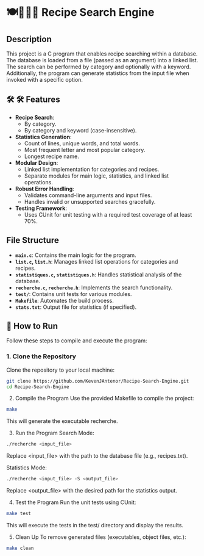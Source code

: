 # 🍽️🧑‍🍳🔎 Recipe Search Engine

## Description
This project is a C program that enables recipe searching within a database. The database is loaded from a file (passed as an argument) into a linked list. The search can be performed by category and optionally with a keyword. Additionally, the program can generate statistics from the input file when invoked with a specific option.

## 🛠️ 🛠️ Features
- **Recipe Search**: 
  - By category.
  - By category and keyword (case-insensitive).
- **Statistics Generation**:
  - Count of lines, unique words, and total words.
  - Most frequent letter and most popular category.
  - Longest recipe name.
- **Modular Design**:
  - Linked list implementation for categories and recipes.
  - Separate modules for main logic, statistics, and linked list operations.
- **Robust Error Handling**:
  - Validates command-line arguments and input files.
  - Handles invalid or unsupported searches gracefully.
- **Testing Framework**:
  - Uses CUnit for unit testing with a required test coverage of at least 70%.

## File Structure
- **`main.c`**: Contains the main logic for the program.
- **`list.c`, `list.h`**: Manages linked list operations for categories and recipes.
- **`statistiques.c`, `statistiques.h`**: Handles statistical analysis of the database.
- **`recherche.c`, `recherche.h`**: Implements the search functionality.
- **`test/`**: Contains unit tests for various modules.
- **`Makefile`**: Automates the build process.
- **`stats.txt`**: Output file for statistics (if specified).

## 🚀 How to Run
Follow these steps to compile and execute the program:

### 1. **Clone the Repository**
   Clone the repository to your local machine:
   ```bash
   git clone https://github.com/KevenJAntenor/Recipe-Search-Engine.git
   cd Recipe-Search-Engine
```
2. Compile the Program
Use the provided Makefile to compile the project:

```bash
make
```
This will generate the executable recherche.

3. Run the Program
Search Mode:

```bash
./recherche <input_file>
```
Replace <input_file> with the path to the database file (e.g., recipes.txt).

Statistics Mode:

```bash
./recherche <input_file> -S <output_file>
```
Replace <output_file> with the desired path for the statistics output.

4. Test the Program
Run the unit tests using CUnit:

```bash
make test
```
This will execute the tests in the test/ directory and display the results.

5. Clean Up
To remove generated files (executables, object files, etc.):

```bash
make clean
```
